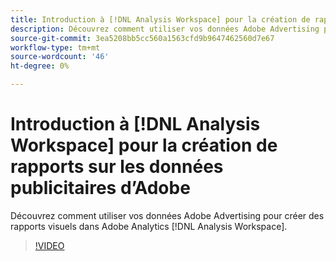 ```yaml
---
title: Introduction à [!DNL Analysis Workspace] pour la création de rapports sur les données publicitaires d’Adobe
description: Découvrez comment utiliser vos données Adobe Advertising pour créer des rapports visuels dans Adobe Analytics [!DNL Analysis Workspace].
source-git-commit: 3ea5208bb5cc560a1563cfd9b9647462560d7e67
workflow-type: tm+mt
source-wordcount: '46'
ht-degree: 0%

---
```


# Introduction à [!DNL Analysis Workspace] pour la création de rapports sur les données publicitaires d’Adobe

Découvrez comment utiliser vos données Adobe Advertising pour créer des rapports visuels dans Adobe Analytics [!DNL Analysis Workspace].

>[!VIDEO](https://video.tv.adobe.com/v/33492)
